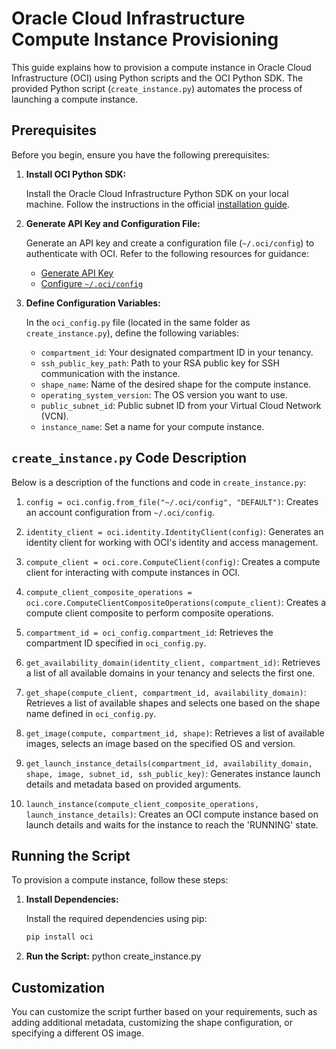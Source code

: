 # Oracle Cloud Infrastructure Compute Instance Provisioning

This guide explains how to provision a compute instance in Oracle Cloud Infrastructure (OCI) using Python scripts and the OCI Python SDK. The provided Python script (`create_instance.py`) automates the process of launching a compute instance.

## Prerequisites

Before you begin, ensure you have the following prerequisites:

1. **Install OCI Python SDK:**

   Install the Oracle Cloud Infrastructure Python SDK on your local machine. Follow the instructions in the official [installation guide](https://docs.oracle.com/en-us/iaas/tools/python/2.111.0/installation.html).

2. **Generate API Key and Configuration File:**

   Generate an API key and create a configuration file (`~/.oci/config`) to authenticate with OCI. Refer to the following resources for guidance:

   - [Generate API Key](https://docs.oracle.com/en-us/iaas/Content/API/Concepts/apisigningkey.htm#apisigningkey_topic_How_to_Generate_an_API_Signing_Key_Console)
   - [Configure `~/.oci/config`](https://docs.oracle.com/en-us/iaas/Content/API/Concepts/sdkconfig.htm)

3. **Define Configuration Variables:**

   In the `oci_config.py` file (located in the same folder as `create_instance.py`), define the following variables:

   - `compartment_id`: Your designated compartment ID in your tenancy.
   - `ssh_public_key_path`: Path to your RSA public key for SSH communication with the instance.
   - `shape_name`: Name of the desired shape for the compute instance.
   - `operating_system_version`: The OS version you want to use.
   - `public_subnet_id`: Public subnet ID from your Virtual Cloud Network (VCN).
   - `instance_name`: Set a name for your compute instance.

## `create_instance.py` Code Description

Below is a description of the functions and code in `create_instance.py`:

1. `config = oci.config.from_file("~/.oci/config", "DEFAULT")`: Creates an account configuration from `~/.oci/config`.

2. `identity_client = oci.identity.IdentityClient(config)`: Generates an identity client for working with OCI's identity and access management.

3. `compute_client = oci.core.ComputeClient(config)`: Creates a compute client for interacting with compute instances in OCI.

4. `compute_client_composite_operations = oci.core.ComputeClientCompositeOperations(compute_client)`: Creates a compute client composite to perform composite operations.

5. `compartment_id = oci_config.compartment_id`: Retrieves the compartment ID specified in `oci_config.py`.

6. `get_availability_domain(identity_client, compartment_id)`: Retrieves a list of all available domains in your tenancy and selects the first one.

7. `get_shape(compute_client, compartment_id, availability_domain)`: Retrieves a list of available shapes and selects one based on the shape name defined in `oci_config.py`.

8. `get_image(compute, compartment_id, shape)`: Retrieves a list of available images, selects an image based on the specified OS and version.

9. `get_launch_instance_details(compartment_id, availability_domain, shape, image, subnet_id, ssh_public_key)`: Generates instance launch details and metadata based on provided arguments.

10. `launch_instance(compute_client_composite_operations, launch_instance_details)`: Creates an OCI compute instance based on launch details and waits for the instance to reach the 'RUNNING' state.

## Running the Script

To provision a compute instance, follow these steps:

1. **Install Dependencies:**

   Install the required dependencies using pip:

   ```bash
   pip install oci
2. **Run the Script:**
   python create_instance.py

## Customization
You can customize the script further based on your requirements, such as adding additional metadata, customizing the shape configuration, or specifying a different OS image.
